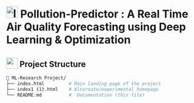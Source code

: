 
# <img src="https://github.com/user-attachments/assets/b83b271d-fafe-41be-bf84-7f74ccb310d1" alt="logo" height="30px">  Pollution-Predictor : A Real Time Air Quality Forecasting using Deep Learning & Optimization


##  <img src="https://github.com/user-attachments/assets/f3dcee8e-e008-457a-97fb-d3848b425713" height="30px" style="vertical-align:text-bottom;"> Project Structure

```bash
📁 ML-Research Project/  
├── index.html         # Main landing page of the project  
├── index1 (1).html    # Alternate/experimental homepage 
└── README.md          #  Documentation (this file)
           
```
